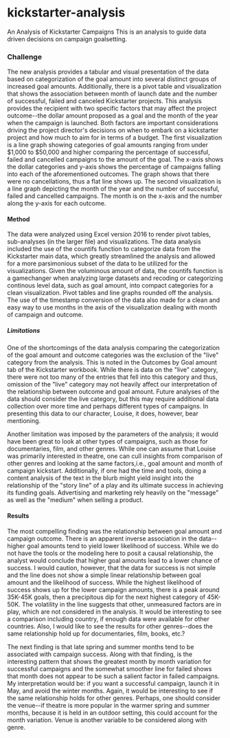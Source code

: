 # kickstarter-analysis
An Analysis of Kickstarter Campaigns 
This is an analysis to guide data driven decisions on campaign goalsetting.
### Challenge
The new analysis provides a tabular and visual presentation of the data based on categorization of the goal amount into several distinct groups of increased goal amounts.  Additionally, there is a pivot table and visualization that shows the association between month of launch date and the number of successful, failed and canceled Kickstarter projects.  This analysis provides the recipient with two specific factors that may affect the project outcome--the dollar amount proposed as a goal and the month of the year when the campaign is launched.  Both factors are important considerations driving the project director's decisions on when to embark on a kickstarter project and how much to aim for in terms of a budget.
The first visualization is a line graph showing categories of goal amounts ranging from under $1,000 to $50,000 and higher comparing the percentage of successful, failed and cancelled campaigns to the amount of the goal.  The x-axis shows the dollar categories and y-axis shows the percentage of campaigns falling into each of the aforementioned outcomes. The graph shows that there were no cancellations, thus a flat line shows up.
The second visualization is a line graph depicting the month of the year and the number of successful, failed and cancelled campaigns.  The month is on the x-axis and the number along the y-axis for each outcome.
#### Method
The data were analyzed using Excel version 2016 to render pivot tables, sub-analyses (in the larger file) and visualizations.  The data analysis included the use of the countifs function to categorize data from the Kickstarter main data, which greatly streamlined the analysis and allowed for a more parsimonious subset of the data to be utilized for the visualizations.  Given the voluminous amount of data, the countifs function is a gamechanger when analyzing large datasets and recoding or categorizing continous level data, such as goal amount, into compact categories for a clean visualization.  Pivot tables and line graphs rounded off the analysis.  The use of the timestamp conversion of the data also made for a clean and easy way to use months in the axis of the visualization dealing with month of campaign and outcome.
##### Limitations
One of the shortcomings of the data analysis comparing the categorization of the goal amount and outcome categories was the exclusion of the "live" category from the analysis.  This is noted in the Outcomes by Goal amount tab of the Kickstarter workbook.  While there is data on the "live" category, there were not too many of the entries that fell into this category and thus, omission of the "live" category may not heavily affect our interpretation of the relationship between outcome and goal amount.  Future analyses of the data should consider the live category, but this may require additional data collection over more time and perhaps different types of campaigns.  In presenting this data to our character, Louise, it does, however, bear mentioning.

Another limitation was imposed by the parameters of the analysis; it would have been great to look at other types of campaigns, such as those for documentaries, film, and other genres.  While one can assume that Louise was primarily interested in theatre, one can cull insights from comparison of other genres and looking at the same factors,i.e., goal amount and month of campaign kickstart.  Additionally, if one had the time and tools, doing a content analysis of the text in the blurb might yield insight into the relationship of the "story line" of a play and its ultimate success in achieving its funding goals.  Advertising and marketing rely heavily on the "message" as well as the "medium" when selling a product.
#### Results
The most compelling finding was the relationship between goal amount and campaign outcome.  There is an apparent inverse association in the data--higher goal amounts tend to yield lower likelihood of success.  While we do not have the tools or the modeling here to posit a causal relationship, the analyst would conclude that higher goal amounts lead to a lower chance of success.  I would caution, however, that the data for success is not simple and the line does not show a simple linear relationship between goal amount and the likelihood of success.  While the highest likelihood of success shows up for the lower campaign amounts, there is a peak around 35K-45K goals, then a precipitous dip for the next highest category of 45K-50K.  The volatility in the line suggests that other, unmeasured factors are in play, which are not considered in the analysis.  It would be interesting to see a comparison including country, if enough data were available for other countries.  Also, I would like to see the results for other genres--does the same relationship hold up for documentaries, film, books, etc.?

The next finding is that late spring and summer months tend to be associated with campaign success.  Along with that finding, is the interesting pattern that shows the greatest month by month variation for successful campaigns and the somewhat smoother line for failed shows that month does not appear to be such a salient factor in failed campaigns.  My interpretation would be: if you want a successful campaign, launch it in May, and avoid the winter months.  Again, it would be interesting to see if the same relationship holds for other genres.  Perhaps, one should consider the venue--if theatre is more popular in the warmer spring and summer months, because it is held in an outdoor setting, this could account for the month variation.  Venue is another variable to be considered along with genre.

